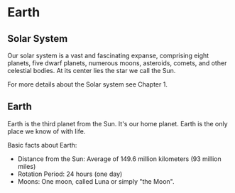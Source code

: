 # Earth


## Solar System

Our solar system is a vast and fascinating expanse, comprising eight planets, five dwarf planets, numerous moons, asteroids, comets, and other celestial bodies. At its center lies the star we call the Sun.

For more details about the Solar system see Chapter 1.

## Earth 

Earth is the third planet from the Sun.  It's our home planet.  Earth is the only place we know of with life.

Basic facts about Earth:

- Distance from the Sun: Average of 149.6 million kilometers (93 million miles)
- Rotation Period: 24 hours (one day)
- Moons: One moon, called Luna or simply "the Moon".